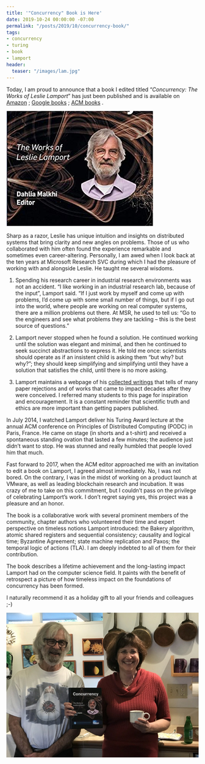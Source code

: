 ```yaml
---
title: '"Concurrency" Book is Here'
date: 2019-10-24 00:00:00 -07:00
permalink: "/posts/2019/10/concurrency-book/"
tags:
- concurrency
- turing
- book
- lamport
header:
  teaser: "/images/lam.jpg"
---
```


Today, I am proud to announce that a book I edited titled “_Concurrency: The Works of Leslie Lamport_” has just been published and is available on  [Amazon](https://www.amazon.com/dp/1450372708/ref=cm_sw_em_r_mt_dp_U_Ic-RDbS2XSGD5) ; [Google books](https://books.google.com/books/about/Concurrency.html?id=z_m2DwAAQBAJ) ; [ACM books](http://books.acm.org/titles#tab312) .

![](/images/lam.jpg)

Sharp as a razor, Leslie has unique intuition and insights on distributed systems that bring clarity and new angles on problems. Those of us who collaborated with him often found the experience remarkable and sometimes even career-altering. Personally, I am awed when I look back at the ten years at Microsoft Research SVC during which I had the pleasure of working with and alongside Leslie. He taught me several wisdoms.

1. Spending his research career in industrial research environments was not an accident. “I like working in an industrial research lab, because of the input”, Lamport said. “If I just work by myself and come up with problems, I’d come up with some small number of things, but if I go out into the world, where people are working on real computer systems, there are a million problems out there. At MSR, he used to tell us: “Go to the engineers and see what problems they are tackling – this is the best source of questions.”

2. Lamport never stopped when he found a solution. He continued working until the solution was elegant and minimal, and then he continued to seek succinct abstractions to express it. He told me once: scientists should operate as if an insistent child is asking them “but why? but why?”; they should keep simplifying and simplifying until they have a solution that satisfies the child, until there is no more asking.

3. Lamport maintains a webpage of his  [collected writings](https://lamport.azurewebsites.net/pubs/pubs.html) that tells of many paper rejections and of works that came to impact decades after they were conceived. I referred many students to this page for inspiration and encouragement. It is a constant reminder that scientific truth and ethics are more important than getting papers published.

In July 2014, I watched Lamport deliver his Turing Award lecture at the annual ACM conference on Principles of Distributed Computing (PODC) in Paris, France. He came on stage (in shorts and a t-shirt) and received a spontaneous standing ovation that lasted a few minutes; the audience just didn’t want to stop. He was stunned and really humbled that people loved him that much.

Fast forward to 2017, when the ACM editor approached me with an invitation to edit a book on Lamport, I agreed almost immediately. No, I was not bored. On the contrary, I was in the midst of working on a product launch at VMware, as well as leading blockchain research and incubation. It was crazy of me to take on this commitment, but I couldn’t pass on the privilege of celebrating Lamport’s work. I don’t regret saying yes, this project was a pleasure and an honor.

The book is a collaborative work with several prominent members of the community, chapter authors who volunteered their time and expert perspective on timeless notions Lamport introduced: the Bakery algorithm, atomic shared registers and sequential consistency; causality and logical time; Byzantine Agreement; state machine replication and Paxos; the temporal logic of actions (TLA). I am deeply indebted to all of them for their contribution.

The book describes a lifetime achievement and the long-lasting impact Lamport had on the computer science field. It paints with the benefit of retrospect a picture of how timeless impact on the foundations of concurrency has been formed.

I naturally recommend it as a holiday gift to all your friends and colleagues  ;-)

![image3](/images/lamNdahlia.jpeg)
